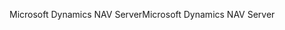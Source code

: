 <span data-ttu-id="c1244-101">Microsoft Dynamics NAV Server</span><span class="sxs-lookup"><span data-stu-id="c1244-101">Microsoft Dynamics NAV Server</span></span>